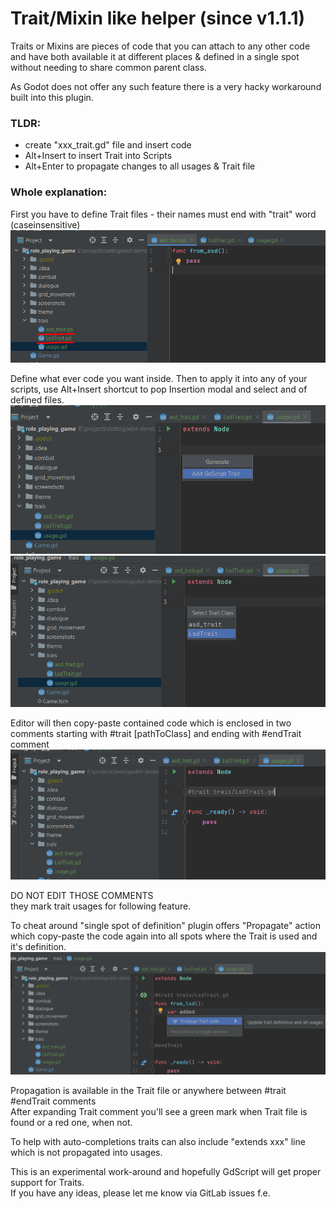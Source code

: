 # Trait/Mixin like helper (since v1.1.1)

Traits or Mixins are pieces of code that you can attach to any other code and have both 
available it at different places & defined in a single spot without needing to share common parent class.

As Godot does not offer any such feature there is a very hacky workaround built into this plugin.

### TLDR:
- create "xxx_trait.gd" file and insert code
- Alt+Insert to insert Trait into Scripts
- Alt+Enter to propagate changes to all usages & Trait file

### Whole explanation:

First you have to define Trait files - their names must end with "trait" word (caseinsensitive)  
![](../screens/trait/file.png)

Define what ever code you want inside. Then to apply it into any of your scripts, use Alt+Insert shortcut
to pop Insertion modal and select and of defined files.  
![](../screens/trait/insert.png)  
![](../screens/trait/select.png)  

Editor will then copy-paste contained code which is enclosed in two comments starting with #trait [pathToClass]
and ending with #endTrait comment  
![](../screens/trait/added.png)  

DO NOT EDIT THOSE COMMENTS  
they mark trait usages for following feature.

To cheat around "single spot of definition" plugin offers "Propagate" action which copy-paste the code again into all
spots where the Trait is used and it's definition.
![](../screens/trait/propagate.png)  

Propagation is available in the Trait file or anywhere between #trait #endTrait comments  
After expanding Trait comment you'll see a green mark when Trait file is found or a red one, when not.

To help with auto-completions traits can also include "extends xxx" line which is not propagated into usages.  


This is an experimental work-around and hopefully GdScript will get proper support for Traits.  
If you have any ideas, please let me know via GitLab issues f.e.
